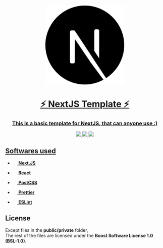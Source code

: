 <!-- HTML:START -->
<p align="center">
  <a href="https://nextjs.org" />
  <img src="https://raw.githubusercontent.com/GabriewF/NextJS-Template/main/NextJS-Logo.webp" width=250 height=250 />
</p>
<div align="center">
  <!-- TITLE:START --> 
  <h1>⚡ NextJS Template ⚡</h1>
  <h3>This is a basic template for NextJS, that can anyone use :)</h4>
  <!-- TITLE:END --> 

  <!-- BADGES:START -->
  <a aria-label="Vercel logo" href="https://vercel.com"/>
  <img src="https://img.shields.io/badge/MADE%20BY%20Vercel-000000.svg?style=for-the-badge&logo=Vercel&labelColor=000">
  
  <a aria-label="Gitpod logo" href="https://gitpod.io/#https://github.com/GabriewF/NextJS-Template"/>
  <img src="https://img.shields.io/badge/Gitpod-Open%20in%20Gitpod-yellow?style=for-the-badge&logo=gitpod">
  
  <a aria-label="Gitpod logo" href="https://stackblitz.com/github/GabriewF/NextJS-Template"/>
  <img src="https://img.shields.io/badge/StackBlitz-Open%20in%20StackBlitz-blue?style=for-the-badge&logo=stackedit">
  <!-- BADGES:END --> 
</div>  

<!-- MD:START -->
## Softwares used
<!-- MD:END -->

<!-- HTML:START -->
<div align="left">
  
  - <a href="https://nextjs.org">
    <img src="https://cdn.worldvectorlogo.com/logos/next-js.svg" height=14 width=14 />
    <b>Next.JS</b>
  </a>

  - <a href="https://reactjs.org/">
    <img src="https://cdn.worldvectorlogo.com/logos/react-2.svg" height=14 width=14 />
    <b>React</b>
  </a>
  
  - <a href="https://postcss.org">
    <img src="https://cdn.worldvectorlogo.com/logos/postcss.svg" height=14 width=14 /> <b>PostCSS</b>
  </a>

  - <a href="https://prettier.io/">
    <img src="https://cdn.worldvectorlogo.com/logos/prettier-1.svg" height=14 width=14 />
    <b>Prettier</b>
  </a>

  - <a href="https://eslint.org/">
    <img src="https://cdn.worldvectorlogo.com/logos/eslint-1.svg" height=14 width=14 />
    <b>ESLint</b>
  </a>
  
</div>
<!-- HTML:END --> 

<!-- MD:START -->
## License
Except files in the **public/private** folder,
<br />
The rest of the files are licensed under the **Boost Software License 1.0 (BSL-1.0)**.
<!-- MD:END -->
